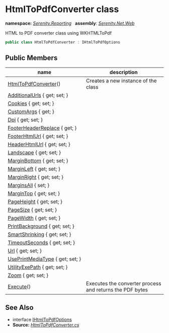 # HtmlToPdfConverter class
**namespace:** *[Serenity.Reporting](../README.md#serenity.reporting-namespace)*   **assembly**: *[Serenity.Net.Web](../README.md)*

HTML to PDF converter class using WKHTMLToPdf

```csharp
public class HtmlToPdfConverter : IHtmlToPdfOptions
```

## Public Members

| name | description |
| --- | --- |
| [HtmlToPdfConverter](HtmlToPdfConverter/HtmlToPdfConverter.md)() | Creates a new instance of the class |
| [AdditionalUrls](HtmlToPdfConverter/AdditionalUrls.md) { get; set; } |  |
| [Cookies](HtmlToPdfConverter/Cookies.md) { get; set; } |  |
| [CustomArgs](HtmlToPdfConverter/CustomArgs.md) { get; } |  |
| [Dpi](HtmlToPdfConverter/Dpi.md) { get; set; } |  |
| [FooterHeaderReplace](HtmlToPdfConverter/FooterHeaderReplace.md) { get; } |  |
| [FooterHtmlUrl](HtmlToPdfConverter/FooterHtmlUrl.md) { get; set; } |  |
| [HeaderHtmlUrl](HtmlToPdfConverter/HeaderHtmlUrl.md) { get; set; } |  |
| [Landscape](HtmlToPdfConverter/Landscape.md) { get; set; } |  |
| [MarginBottom](HtmlToPdfConverter/MarginBottom.md) { get; set; } |  |
| [MarginLeft](HtmlToPdfConverter/MarginLeft.md) { get; set; } |  |
| [MarginRight](HtmlToPdfConverter/MarginRight.md) { get; set; } |  |
| [MarginsAll](HtmlToPdfConverter/MarginsAll.md) { set; } |  |
| [MarginTop](HtmlToPdfConverter/MarginTop.md) { get; set; } |  |
| [PageHeight](HtmlToPdfConverter/PageHeight.md) { get; set; } |  |
| [PageSize](HtmlToPdfConverter/PageSize.md) { get; set; } |  |
| [PageWidth](HtmlToPdfConverter/PageWidth.md) { get; set; } |  |
| [PrintBackground](HtmlToPdfConverter/PrintBackground.md) { get; set; } |  |
| [SmartShrinking](HtmlToPdfConverter/SmartShrinking.md) { get; set; } |  |
| [TimeoutSeconds](HtmlToPdfConverter/TimeoutSeconds.md) { get; set; } |  |
| [Url](HtmlToPdfConverter/Url.md) { get; set; } |  |
| [UsePrintMediaType](HtmlToPdfConverter/UsePrintMediaType.md) { get; set; } |  |
| [UtilityExePath](HtmlToPdfConverter/UtilityExePath.md) { get; set; } |  |
| [Zoom](HtmlToPdfConverter/Zoom.md) { get; set; } |  |
| [Execute](HtmlToPdfConverter/Execute.md)() | Executes the converter process and returns the PDF bytes |

## See Also

* interface [IHtmlToPdfOptions](../Serenity.Net.Services/IHtmlToPdfOptions.md)
* **Source:** *[HtmlToPdfConverter.cs](https://github.com/serenity-is/Serenity/blob/master/src/Serenity.Net.Web/Reporting/HtmlToPdfConverter.cs)*